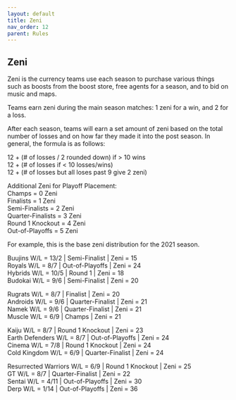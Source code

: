 ```yaml
---
layout: default
title: Zeni
nav_order: 12
parent: Rules
---
```


## Zeni


Zeni is the currency teams use each season to purchase various things such as boosts from the boost store, free agents for a season, 
and to bid on music and maps. 

Teams earn zeni during the main season matches: 1 zeni for a win, and 2 for a loss. 

After each season, teams will earn a set amount of zeni based on the total number of losses and on how far they made it into the post season. 
In general, the formula is as follows:

12 + (# of losses / 2  rounded down) if > 10 wins <br />
12 + (# of losses if < 10 losses/wins)<br />
12 + (# of losses but all loses past 9 give 2 zeni) <br />

Additional Zeni for Playoff Placement:<br />
Champs = 0 Zeni<br />
Finalists = 1 Zeni<br />
Semi-Finalists = 2 Zeni<br />
Quarter-Finalists = 3 Zeni<br />
Round 1 Knockout = 4 Zeni<br />
Out-of-Playoffs = 5 Zeni<br />


For example, this is the base zeni distribution for the 2021 season.

Buujins W/L =  13/2 | Semi-Finalist | Zeni = 15 <br />
Royals W/L = 8/7 | Out-of-Playoffs | Zeni = 24 <br />
Hybrids W/L = 10/5 | Round 1 | Zeni = 18 <br />
Budokai W/L = 9/6 | Semi-Finalist | Zeni = 20 <br />

Rugrats W/L = 8/7 | Finalist | Zeni = 20 <br />
Androids W/L = 9/6 | Quarter-Finalist | Zeni = 21 <br />
Namek W/L = 9/6 | Quarter-Finalist | Zeni = 21 <br />
Muscle W/L = 6/9 | Champs |  Zeni = 21 <br />

Kaiju W/L = 8/7 | Round 1 Knockout | Zeni = 23 <br />
Earth Defenders W/L = 8/7 | Out-of-Playoffs | Zeni = 24 <br />
Cinema W/L = 7/8 | Round 1 Knockout | Zeni = 24 <br />
Cold Kingdom W/L = 6/9 | Quarter-Finalist |  Zeni = 24 <br />

Resurrected Warriors W/L = 6/9 | Round 1 Knockout |  Zeni = 25 <br />
GT W/L = 8/7 | Quarter-Finalist | Zeni = 22 <br />
Sentai W/L = 4/11 | Out-of-Playoffs | Zeni =  30 <br />
Derp W/L = 1/14 | Out-of-Playoffs | Zeni =  36<br />